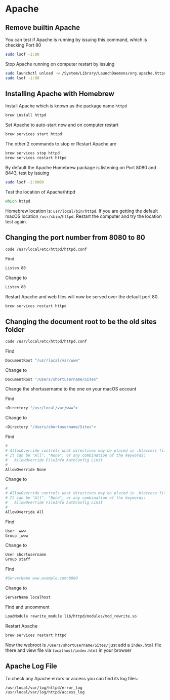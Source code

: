 # Apache

## Remove builtin Apache

You can test if Apache is running by issuing this command, which is checking Port 80

```zsh
sudo lsof -i:80
```

Stop Apache running on computer restart by issuing

```zsh
sudo launchctl unload -w /System/Library/LaunchDaemons/org.apache.httpd.plist
sudo lsof -i:80
```

## Installing Apache with Homebrew

Install Apache which is known as the package name `httpd`

```zsh
brew install httpd
```

Set Apache to auto-start now and on computer restart

```zsh
brew services start httpd
```

The other 2 commands to stop or Restart Apache are

```zsh
brew services stop httpd
brew services restart httpd
```

By default the Apache Homebrew package is listening on Port 8080 and 8443, test by issuing

```zsh
sudo lsof -i:8080
```

Test the location of Apache/httpd

```zsh
which httpd
```

Homebrew location is: `usr/local/bin/httpd`. If you are getting the default macOS location `/usr/sbin/httpd`. Restart the computer and try the location test again.

## Changing the port number from 8080 to 80

```zsh
code /usr/local/etc/httpd/httpd.conf
```

Find

```zsh
Listen 80
```

Change to

```zsh
Listen 80
```

Restart Apache and web files will now be served over the default port 80.

```zsh
brew services restart httpd
```

## Changing the document root to be the old sites folder

```zsh
code /usr/local/etc/httpd/httpd.conf
```

Find

```zsh
DocumentRoot "/usr/local/var/www"
```

Change to

```zsh
DocumentRoot "/Users/shortusername/Sites"
```

Change the shortusername to the one on your macOS account

Find

```zsh
<Directory "/usr/local/var/www">
```

Change to

```zsh
<Directory "/Users/shortusername/Sites">
```

Find

```zsh
#
# AllowOverride controls what directives may be placed in .htaccess files.
# It can be "All", "None", or any combination of the keywords:
#   AllowOverride FileInfo AuthConfig Limit
#
AllowOverride None
```

Change to

```zsh
#
# AllowOverride controls what directives may be placed in .htaccess files.
# It can be "All", "None", or any combination of the keywords:
#   AllowOverride FileInfo AuthConfig Limit
#
AllowOverride All
```

Find

```zsh
User _www
Group _www
```

Change to

```zsh
User shortusername
Group staff
```

Find

```zsh
#ServerName www.example.com:8080
```

Change to

```zsh
ServerName localhost
```

Find and uncomment

```zsh
LoadModule rewrite_module lib/httpd/modules/mod_rewrite.so
```

Restart Apache

```zsh
brew services restart httpd
```

Now the webroot is `/Users/shortusername/Sites/` just add a `index.html` file there and view file via `localhost/index.html` in your browser

## Apache Log File

To check any Apache errors or access you can find its log files:

```zsh
/usr/local/var/log/httpd/error_log
/usr/local/var/log/httpd/access_log
```
